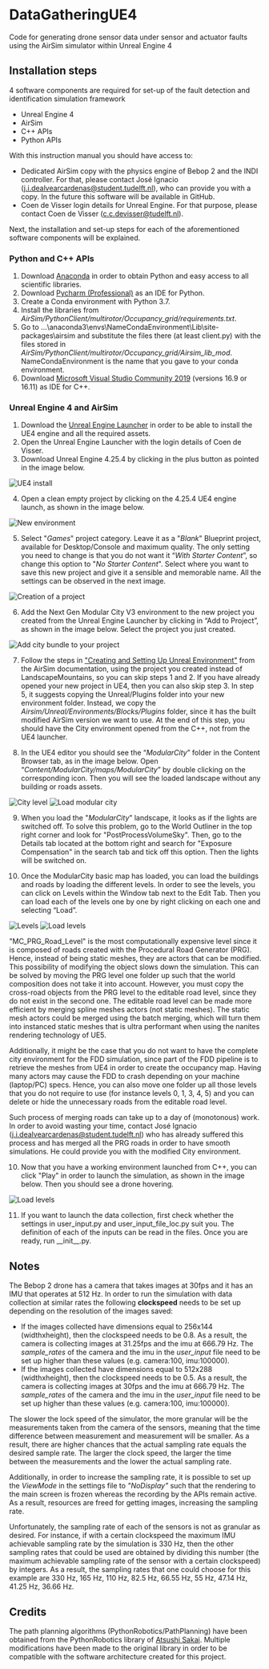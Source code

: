# DataGatheringUE4
Code for generating drone sensor data under sensor and actuator faults using the AirSim simulator within Unreal Engine 4

## Installation steps

4 software components are required for set-up of the fault detection and identification simulation framework

* Unreal Engine 4
* AirSim
* C++ APIs
* Python APIs

With this instruction manual you should have access to:
* Dedicated AirSim copy with the physics engine of Bebop 2 and the INDI controller. 
For that, please contact José Ignacio ([j.i.dealvearcardenas@student.tudelft.nl](mailto:j.i.dealvearcardenas@student.tudelft.nl)), 
who can provide you with a copy. In the future this software will be available in GitHub.
* Coen de Visser login details for Unreal Engine. For that purpose, 
please contact Coen de Visser ([c.c.devisser@tudelft.nl](mailto:c.c.devisser@tudelft.nl)).

Next, the installation and set-up steps for each of the aforementioned software components will be explained.

### Python and C++ APIs

1. Download [Anaconda](https://www.anaconda.com/) in order to obtain Python and easy access to all scientific libraries.
2. Download [Pycharm (Professional)](https://www.jetbrains.com/pycharm/) as an IDE for Python.
3. Create a Conda environment with Python 3.7.
4. Install the libraries from *AirSim/PythonClient/multirotor/Occupancy_grid/requirements.txt*.
5. Go to ...\anaconda3\envs\NameCondaEnvironment\Lib\site-packages\airsim and substitute the files there
(at least client.py) with the files stored in *AirSim/PythonClient/multirotor/Occupancy_grid/Airsim_lib_mod*. 
NameCondaEnvironment is the name that you gave to your conda environment.
6. Download [Microsoft Visual Studio Community 2019](https://visualstudio.microsoft.com/vs/older-downloads/) (versions 16.9 or 16.11) as IDE for C++.


### Unreal Engine 4 and AirSim

1. Download the [Unreal Engine Launcher](https://www.unrealengine.com/en-US/download) in order to be able to install the UE4 engine and all the required assets.
2. Open the Unreal Engine Launcher with the login details of Coen de Visser.
3. Download Unreal Engine 4.25.4 by clicking in the plus button as pointed in the image below.

![UE4 install](Doc_images/Install_UE4.png)

4. Open a clean empty project by clicking on the 4.25.4 UE4 engine launch, as shown in the image below. 

![New environment](Doc_images/new_env.png)

5. Select "*Games*" project category. Leave it as a "*Blank*" Blueprint project, available for Desktop/Console and maximum quality. 
The only setting you need to change is that you do not want it “*With Starter Content*”, 
so change this option to "*No Starter Content*". Select where you want to save this new project and give it a sensible 
and memorable name. All the settings can be observed in the next image.

![Creation of a project](Doc_images/project_creation.PNG)

6. Add the Next Gen Modular City V3 environment to the new project you created from the Unreal Engine Launcher 
by clicking in “Add to Project”, as shown in the image below. Select the project you just created.

![Add city bundle to your project](Doc_images/add_city_bundle.png)

7. Follow the steps in ["Creating and Setting Up Unreal Environment"](https://microsoft.github.io/AirSim/unreal_custenv/) from the AirSim documentation, 
using the project you created instead of LandscapeMountains, so you can skip steps 1 and 2. 
If you have already opened your new project in UE4, then you can also skip step 3. In step 5, 
it suggests copying the Unreal/Plugins folder into your new environment folder.
Instead, we copy the *Airsim/Unreal/Environments/Blocks/Plugins* folder, 
since it has the built modified AirSim version we want to use. At the end of this step, you should
have the City environment opened from the C++, not from the UE4 launcher.
 
8. In the UE4 editor you should see the “*ModularCity*” folder in the Content Browser tab, as in the image below. 
Open “*Content/ModularCity/maps/ModularCity*” by double clicking on the corresponding icon. Then you will see the loaded
landscape without any building or roads assets.

![City level](Doc_images/city_level.png)
![Load modular city](Doc_images/load_modular_city.png)

9. When you load the "*ModularCity*" landscape, it looks as if the lights are switched off. To solve this problem, go to 
the World Outliner in the top right corner and look for "PostProcessVolumeSky". Then, go to the Details tab located
at the bottom right and search for "Exposure Compensation" in the search tab and tick off this option. Then the
lights will be switched on.

11. Once the ModularCity basic map has loaded, you can load the buildings and roads by loading the 
different levels. In order to see the levels, you can click on Levels within the Window tab next to the
Edit Tab. Then you can load each of the levels one by one by right clicking on each one and selecting
 “Load”. 

![Levels](Doc_images/levels.png)
![Load levels](Doc_images/load_levels.png)

<!---"MC_PRG_Road_Level" is the most computationally expensive level since it is composed of roads created 
 with the Procedural Road Generator (PRG). Hence, instead of being static meshes, they are actors that can be modified.
This possibility of modifying the object slows down the simulation. This can be solved by selecting multiple roads,
right on one of the selected roads and clicking on merge actors. By lumping multiple roads into a single object,
the draw calls to the same material (for instance, the asphalt colour) is reduced from the x number of selected
roads to 1.-->

"MC_PRG_Road_Level" is the most computationally expensive level since it is composed of roads created 
 with the Procedural Road Generator (PRG). Hence, instead of being static meshes, they are actors that can be modified.
This possibility of modifying the object slows down the simulation. This can be solved by moving the PRG level
one folder up such that the world composition does not take it into account. However, you must copy the cross-road
objects from the PRG level to the editable road level, since they do not exist in the second one. The editable road level can be made
more efficient by merging spline meshes actors (not static meshes). The static mesh actors could be merged using the 
batch merging, which will turn them into instanced static meshes that is ultra performant when using the
nanites rendering technology of UE5. 

Additionally, it might be the case that you do not want to have the complete city environment for the FDD
simulation, since part of the FDD pipeline is to retrieve the meshes from UE4 in order to create the 
occupancy map. Having many actors may cause the FDD to crash depending on your machine (laptop/PC) specs. Hence,
you can also move one folder up all those levels that you do not require to use (for instance levels 0, 1, 3, 4, 5)
and you can delete or hide the unnecessary roads from the editable road level.

Such process of merging roads can take up to a day of (monotonous) work. In order to avoid wasting your time, contact
José Ignacio ([j.i.dealvearcardenas@student.tudelft.nl](mailto:j.i.dealvearcardenas@student.tudelft.nl)) who
has already suffered this process and has merged all the PRG roads in order to have smooth simulations. He
could provide you with the modified City environment.

10. Now that you have a working environment launched from C++, you can click "Play" in order to launch the simulation, 
as shown in the image below. Then you should see a drone hovering.

![Load levels](Doc_images/play.png)

11. If you want to launch the data collection, first check whether the settings in user_input.py and user_input_file_loc.py
suit you. The definition of each of the inputs can be read in the files. Once you are ready, run \_\_init__.py.

## Notes
The Bebop 2 drone has a camera that takes images at 30fps and it has an IMU that operates at 512 Hz. In order to run
the simulation with data collection at similar rates the following __clockspeed__ needs to be set up depending on the 
resolution of the images saved:

* If the images collected have dimensions equal to 256x144 (widthxheight), then the clockspeed needs to be 0.8. 
As a result, the camera is collecting images at 31.25fps and the imu at 666.79 Hz. The 
_sample_rates_ of the camera and the imu in the _user_input_ file need to be set up higher than these values (e.g.
camera:100, imu:100000).
* If the images collected have dimensions equal to 512x288 (widthxheight), then the clockspeed needs to be 0.5.
As a result, the camera is collecting images at 30fps and the imu at 666.79 Hz. The 
_sample_rates_ of the camera and the imu in the _user_input_ file need to be set up higher than these values (e.g.
camera:100, imu:100000).

The slower the lock speed of the simulator, the more granular will be the measurements taken from the camera of the 
sensors, meaning that the time difference between measurement and measurement will be smaller. As a result, there 
are higher chances that the actual sampling rate equals the desired sample rate. The larger the clock speed, the larger 
the time between the measurements and the lower the actual sampling rate.

Additionally, in order to increase the sampling rate, it is possible to set up the _ViewMode_ in the settings file to 
_"NoDisplay"_ such that the rendering to the main screen is frozen whereas the recording by the APIs remain active.
As a result, resources are freed for getting images, increasing the sampling rate.

Unfortunately, the sampling rate of each of the sensors is not as granular as desired. For instance, if with a certain 
clockspeed the maximum IMU achievable sampling rate by the simulation is 330 Hz, then the other sampling rates that
could be used are obtained by dividing this number (the maximum achievable sampling rate of the sensor with a certain 
clockspeed) by integers. As a result, the sampling rates that one could choose for this example are 330 Hz,
165 Hz, 110 Hz, 82.5 Hz, 66.55 Hz, 55 Hz, 47.14 Hz, 41.25 Hz, 36.66 Hz.


## Credits
The path planning algorithms (PythonRobotics/PathPlanning) have been obtained from the PythonRobotics
library of [Atsushi Sakai](https://github.com/AtsushiSakai/PythonRobotics). Multiple modifications have been 
made to the original library in order to be compatible with the software architecture created for this project.
